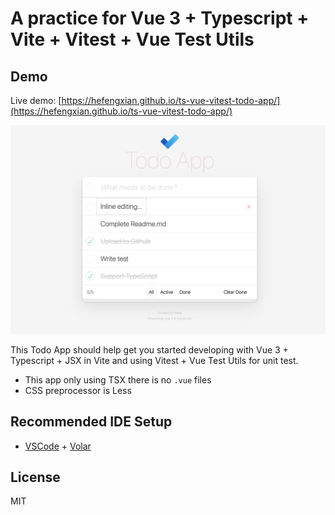 # A practice for Vue 3 + Typescript + Vite + Vitest + Vue Test Utils


## Demo

Live demo: [https://hefengxian.github.io/ts-vue-vitest-todo-app/](https://hefengxian.github.io/ts-vue-vitest-todo-app/)

![Todo App Screenshot](docs/assets/Todo_App_Screenshot.png)

This Todo App should help get you started developing with Vue 3 + Typescript + JSX in Vite and using Vitest + Vue Test Utils for unit test.

- This app only using TSX there is no `.vue` files
- CSS preprocessor is Less


## Recommended IDE Setup

- [VSCode](https://code.visualstudio.com/) + [Volar](https://marketplace.visualstudio.com/items?itemName=johnsoncodehk.volar)


## License

MIT
